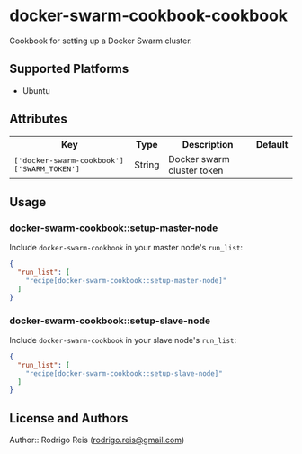 # docker-swarm-cookbook-cookbook

Cookbook for setting up a Docker Swarm cluster.

## Supported Platforms

 - Ubuntu

## Attributes

<table>
  <tr>
    <th>Key</th>
    <th>Type</th>
    <th>Description</th>
    <th>Default</th>
  </tr>
  <tr>
    <td><tt>['docker-swarm-cookbook']['SWARM_TOKEN']</tt></td>
    <td>String</td>
    <td>Docker swarm cluster token</td>
    <td><tt></tt></td>
  </tr>
</table>

## Usage

### docker-swarm-cookbook::setup-master-node

Include `docker-swarm-cookbook` in your master node's `run_list`:

```json
{
  "run_list": [
    "recipe[docker-swarm-cookbook::setup-master-node]"
  ]
}
```

### docker-swarm-cookbook::setup-slave-node

Include `docker-swarm-cookbook` in your slave node's `run_list`:

```json
{
  "run_list": [
    "recipe[docker-swarm-cookbook::setup-slave-node]"
  ]
}
```

## License and Authors

Author:: Rodrigo Reis (rodrigo.reis@gmail.com)
